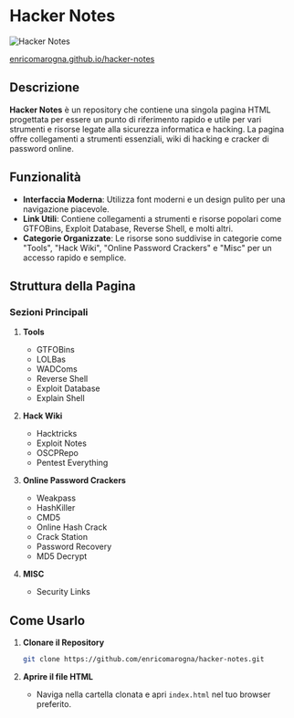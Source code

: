 # Hacker Notes

![Hacker Notes](https://media.istockphoto.com/vectors/pixel-skull-and-crossbones-icon-vector-illustration-vector-id1040956110?b=1&k=20&m=1040956110&s=170667a&w=0&h=agPgr7lzOupOFt5qGlt_78VZGPihsGo263nCcgiN2bQ=)

[enricomarogna.github.io/hacker-notes](https://enricomarogna.github.io/hacker-notes/)

## Descrizione

**Hacker Notes** è un repository che contiene una singola pagina HTML progettata per essere un punto di riferimento rapido e utile per vari strumenti e risorse legate alla sicurezza informatica e hacking. La pagina offre collegamenti a strumenti essenziali, wiki di hacking e cracker di password online.

## Funzionalità

- **Interfaccia Moderna**: Utilizza font moderni e un design pulito per una navigazione piacevole.
- **Link Utili**: Contiene collegamenti a strumenti e risorse popolari come GTFOBins, Exploit Database, Reverse Shell, e molti altri.
- **Categorie Organizzate**: Le risorse sono suddivise in categorie come "Tools", "Hack Wiki", "Online Password Crackers" e "Misc" per un accesso rapido e semplice.

## Struttura della Pagina

### Sezioni Principali

1. **Tools**
    - GTFOBins
    - LOLBas
    - WADComs
    - Reverse Shell
    - Exploit Database
    - Explain Shell

2. **Hack Wiki**
    - Hacktricks
    - Exploit Notes
    - OSCPRepo
    - Pentest Everything

3. **Online Password Crackers**
    - Weakpass
    - HashKiller
    - CMD5
    - Online Hash Crack
    - Crack Station
    - Password Recovery
    - MD5 Decrypt

4. **MISC**
    - Security Links

## Come Usarlo

1. **Clonare il Repository**
    ```bash
    git clone https://github.com/enricomarogna/hacker-notes.git
    ```

2. **Aprire il file HTML**
    - Naviga nella cartella clonata e apri `index.html` nel tuo browser preferito.

